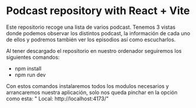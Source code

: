 # Podcast repository with React + Vite

Este repositorio recoge una lista de varios podcast.
Tenemos 3 vistas donde podemos observar los distintos podcast, la información de cada uno de ellos y podremos también ver los episodios así como escucharlos.

Al tener descargado el repositorio en nuestro ordenador seguiremos los siguientes comandos:
- npm install
- npm run dev

Con estos comandos instalaremos todos los modulos necesarios y arrancaremos nuestra aplicación, solo nos queda pinchar en la opción como esta:
" Local: http://localhost:4173/"
